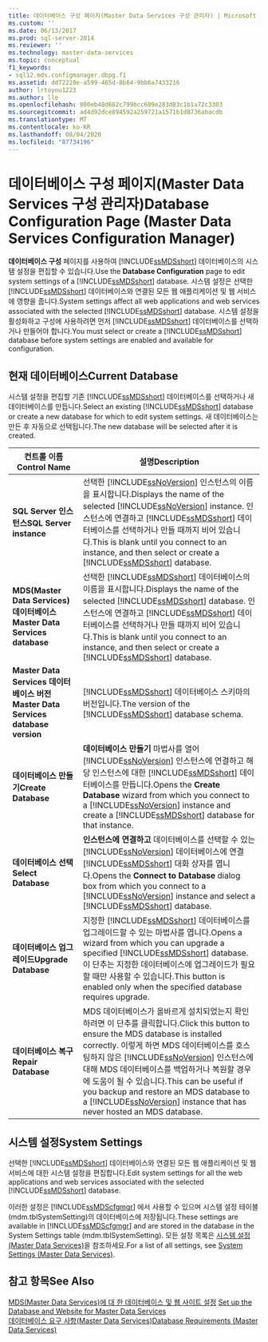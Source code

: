 ```yaml
---
title: 데이터베이스 구성 페이지(Master Data Services 구성 관리자) | Microsoft Docs
ms.custom: ''
ms.date: 06/13/2017
ms.prod: sql-server-2014
ms.reviewer: ''
ms.technology: master-data-services
ms.topic: conceptual
f1_keywords:
- sql12.mds.configmanager.dbpg.f1
ms.assetid: dd72220e-a599-465d-8b84-9bb6a7433216
author: lrtoyou1223
ms.author: lle
ms.openlocfilehash: 800eb48d602c799bcc609e283d83c1b1a72c3303
ms.sourcegitcommit: ad4d92dce894592a259721a1571b1d8736abacdb
ms.translationtype: MT
ms.contentlocale: ko-KR
ms.lasthandoff: 08/04/2020
ms.locfileid: "87734196"
---
```

# <a name="database-configuration-page-master-data-services-configuration-manager"></a><span data-ttu-id="266f8-102">데이터베이스 구성 페이지(Master Data Services 구성 관리자)</span><span class="sxs-lookup"><span data-stu-id="266f8-102">Database Configuration Page (Master Data Services Configuration Manager)</span></span>
  <span data-ttu-id="266f8-103">**데이터베이스 구성** 페이지를 사용하여 [!INCLUDE[ssMDSshort](../includes/ssmdsshort-md.md)] 데이터베이스의 시스템 설정을 편집할 수 있습니다.</span><span class="sxs-lookup"><span data-stu-id="266f8-103">Use the **Database Configuration** page to edit system settings of a [!INCLUDE[ssMDSshort](../includes/ssmdsshort-md.md)] database.</span></span> <span data-ttu-id="266f8-104">시스템 설정은 선택한 [!INCLUDE[ssMDSshort](../includes/ssmdsshort-md.md)] 데이터베이스와 연결된 모든 웹 애플리케이션 및 웹 서비스에 영향을 줍니다.</span><span class="sxs-lookup"><span data-stu-id="266f8-104">System settings affect all web applications and web services associated with the selected [!INCLUDE[ssMDSshort](../includes/ssmdsshort-md.md)] database.</span></span> <span data-ttu-id="266f8-105">시스템 설정을 활성화하고 구성에 사용하려면 먼저 [!INCLUDE[ssMDSshort](../includes/ssmdsshort-md.md)] 데이터베이스를 선택하거나 만들어야 합니다.</span><span class="sxs-lookup"><span data-stu-id="266f8-105">You must select or create a [!INCLUDE[ssMDSshort](../includes/ssmdsshort-md.md)] database before system settings are enabled and available for configuration.</span></span>  
  
## <a name="current-database"></a><span data-ttu-id="266f8-106">현재 데이터베이스</span><span class="sxs-lookup"><span data-stu-id="266f8-106">Current Database</span></span>  
 <span data-ttu-id="266f8-107">시스템 설정을 편집할 기존 [!INCLUDE[ssMDSshort](../includes/ssmdsshort-md.md)] 데이터베이스를 선택하거나 새 데이터베이스를 만듭니다.</span><span class="sxs-lookup"><span data-stu-id="266f8-107">Select an existing [!INCLUDE[ssMDSshort](../includes/ssmdsshort-md.md)] database or create a new database for which to edit system settings.</span></span> <span data-ttu-id="266f8-108">새 데이터베이스는 만든 후 자동으로 선택됩니다.</span><span class="sxs-lookup"><span data-stu-id="266f8-108">The new database will be selected after it is created.</span></span>  
  
|<span data-ttu-id="266f8-109">컨트롤 이름</span><span class="sxs-lookup"><span data-stu-id="266f8-109">Control Name</span></span>|<span data-ttu-id="266f8-110">설명</span><span class="sxs-lookup"><span data-stu-id="266f8-110">Description</span></span>|  
|------------------|-----------------|  
|<span data-ttu-id="266f8-111">**SQL Server 인스턴스**</span><span class="sxs-lookup"><span data-stu-id="266f8-111">**SQL Server instance**</span></span>|<span data-ttu-id="266f8-112">선택한 [!INCLUDE[ssNoVersion](../includes/ssnoversion-md.md)] 인스턴스의 이름을 표시합니다.</span><span class="sxs-lookup"><span data-stu-id="266f8-112">Displays the name of the selected [!INCLUDE[ssNoVersion](../includes/ssnoversion-md.md)] instance.</span></span> <span data-ttu-id="266f8-113">인스턴스에 연결하고 [!INCLUDE[ssMDSshort](../includes/ssmdsshort-md.md)] 데이터베이스를 선택하거나 만들 때까지 비어 있습니다.</span><span class="sxs-lookup"><span data-stu-id="266f8-113">This is blank until you connect to an instance, and then select or create a [!INCLUDE[ssMDSshort](../includes/ssmdsshort-md.md)] database.</span></span>|  
|<span data-ttu-id="266f8-114">**MDS(Master Data Services) 데이터베이스**</span><span class="sxs-lookup"><span data-stu-id="266f8-114">**Master Data Services database**</span></span>|<span data-ttu-id="266f8-115">선택한 [!INCLUDE[ssMDSshort](../includes/ssmdsshort-md.md)] 데이터베이스의 이름을 표시합니다.</span><span class="sxs-lookup"><span data-stu-id="266f8-115">Displays the name of the selected [!INCLUDE[ssMDSshort](../includes/ssmdsshort-md.md)] database.</span></span> <span data-ttu-id="266f8-116">인스턴스에 연결하고 [!INCLUDE[ssMDSshort](../includes/ssmdsshort-md.md)] 데이터베이스를 선택하거나 만들 때까지 비어 있습니다.</span><span class="sxs-lookup"><span data-stu-id="266f8-116">This is blank until you connect to an instance, and then select or create a [!INCLUDE[ssMDSshort](../includes/ssmdsshort-md.md)] database.</span></span>|  
|<span data-ttu-id="266f8-117">**Master Data Services 데이터베이스 버전**</span><span class="sxs-lookup"><span data-stu-id="266f8-117">**Master Data Services database version**</span></span>|<span data-ttu-id="266f8-118">[!INCLUDE[ssMDSshort](../includes/ssmdsshort-md.md)] 데이터베이스 스키마의 버전입니다.</span><span class="sxs-lookup"><span data-stu-id="266f8-118">The version of the [!INCLUDE[ssMDSshort](../includes/ssmdsshort-md.md)] database schema.</span></span>|  
|<span data-ttu-id="266f8-119">**데이터베이스 만들기**</span><span class="sxs-lookup"><span data-stu-id="266f8-119">**Create Database**</span></span>|<span data-ttu-id="266f8-120">**데이터베이스 만들기** 마법사를 열어 [!INCLUDE[ssNoVersion](../includes/ssnoversion-md.md)] 인스턴스에 연결하고 해당 인스턴스에 대한 [!INCLUDE[ssMDSshort](../includes/ssmdsshort-md.md)] 데이터베이스를 만듭니다.</span><span class="sxs-lookup"><span data-stu-id="266f8-120">Opens the **Create Database** wizard from which you connect to a [!INCLUDE[ssNoVersion](../includes/ssnoversion-md.md)] instance and create a [!INCLUDE[ssMDSshort](../includes/ssmdsshort-md.md)] database for that instance.</span></span>|  
|<span data-ttu-id="266f8-121">**데이터베이스 선택**</span><span class="sxs-lookup"><span data-stu-id="266f8-121">**Select Database**</span></span>|<span data-ttu-id="266f8-122">**인스턴스에 연결하고** 데이터베이스를 선택할 수 있는 [!INCLUDE[ssNoVersion](../includes/ssnoversion-md.md)] 데이터베이스에 연결 [!INCLUDE[ssMDSshort](../includes/ssmdsshort-md.md)] 대화 상자를 엽니다.</span><span class="sxs-lookup"><span data-stu-id="266f8-122">Opens the **Connect to Database** dialog box from which you connect to a [!INCLUDE[ssNoVersion](../includes/ssnoversion-md.md)] instance and select a [!INCLUDE[ssMDSshort](../includes/ssmdsshort-md.md)] database.</span></span>|  
|<span data-ttu-id="266f8-123">**데이터베이스 업그레이드**</span><span class="sxs-lookup"><span data-stu-id="266f8-123">**Upgrade Database**</span></span>|<span data-ttu-id="266f8-124">지정한 [!INCLUDE[ssMDSshort](../includes/ssmdsshort-md.md)] 데이터베이스를 업그레이드할 수 있는 마법사를 엽니다.</span><span class="sxs-lookup"><span data-stu-id="266f8-124">Opens a wizard from which you can upgrade a specified [!INCLUDE[ssMDSshort](../includes/ssmdsshort-md.md)] database.</span></span> <span data-ttu-id="266f8-125">이 단추는 지정한 데이터베이스에 업그레이드가 필요할 때만 사용할 수 있습니다.</span><span class="sxs-lookup"><span data-stu-id="266f8-125">This button is enabled only when the specified database requires upgrade.</span></span>|  
|<span data-ttu-id="266f8-126">**데이터베이스 복구**</span><span class="sxs-lookup"><span data-stu-id="266f8-126">**Repair Database**</span></span>|<span data-ttu-id="266f8-127">MDS 데이터베이스가 올바르게 설치되었는지 확인하려면 이 단추를 클릭합니다.</span><span class="sxs-lookup"><span data-stu-id="266f8-127">Click this button to ensure the MDS database is installed correctly.</span></span> <span data-ttu-id="266f8-128">이렇게 하면 MDS 데이터베이스를 호스팅하지 않은 [!INCLUDE[ssNoVersion](../includes/ssnoversion-md.md)] 인스턴스에 대해 MDS 데이터베이스를 백업하거나 복원할 경우에 도움이 될 수 있습니다.</span><span class="sxs-lookup"><span data-stu-id="266f8-128">This can be useful if you backup and restore an MDS database to a [!INCLUDE[ssNoVersion](../includes/ssnoversion-md.md)] instance that has never hosted an MDS database.</span></span>|  
  
## <a name="system-settings"></a><span data-ttu-id="266f8-129">시스템 설정</span><span class="sxs-lookup"><span data-stu-id="266f8-129">System Settings</span></span>  
 <span data-ttu-id="266f8-130">선택한 [!INCLUDE[ssMDSshort](../includes/ssmdsshort-md.md)] 데이터베이스와 연결된 모든 웹 애플리케이션 및 웹 서비스에 대한 시스템 설정을 편집합니다.</span><span class="sxs-lookup"><span data-stu-id="266f8-130">Edit system settings for all the web applications and web services associated with the selected [!INCLUDE[ssMDSshort](../includes/ssmdsshort-md.md)] database.</span></span>  
  
 <span data-ttu-id="266f8-131">이러한 설정은 [!INCLUDE[ssMDScfgmgr](../includes/ssmdscfgmgr-md.md)] 에서 사용할 수 있으며 시스템 설정 테이블(mdm.tblSystemSetting)의 데이터베이스에 저장됩니다.</span><span class="sxs-lookup"><span data-stu-id="266f8-131">These settings are available in [!INCLUDE[ssMDScfgmgr](../includes/ssmdscfgmgr-md.md)] and are stored in the database in the System Settings table (mdm.tblSystemSetting).</span></span> <span data-ttu-id="266f8-132">모든 설정 목록은 [시스템 설정&#40;Master Data Services&#41;](system-settings-master-data-services.md)을 참조하세요.</span><span class="sxs-lookup"><span data-stu-id="266f8-132">For a list of all settings, see [System Settings &#40;Master Data Services&#41;](system-settings-master-data-services.md).</span></span>  
  
## <a name="see-also"></a><span data-ttu-id="266f8-133">참고 항목</span><span class="sxs-lookup"><span data-stu-id="266f8-133">See Also</span></span>  
 <span data-ttu-id="266f8-134">[MDS(Master Data Services)에 대 한 데이터베이스 및 웹 사이트 설정](../../2014/master-data-services/set-up-the-database-and-website-for-master-data-services.md) </span><span class="sxs-lookup"><span data-stu-id="266f8-134">[Set up the Database and Website for Master Data Services](../../2014/master-data-services/set-up-the-database-and-website-for-master-data-services.md) </span></span>  
 [<span data-ttu-id="266f8-135">데이터베이스 요구 사항&#40;Master Data Services&#41;</span><span class="sxs-lookup"><span data-stu-id="266f8-135">Database Requirements &#40;Master Data Services&#41;</span></span>](install-windows/database-requirements-master-data-services.md)  
  
  
